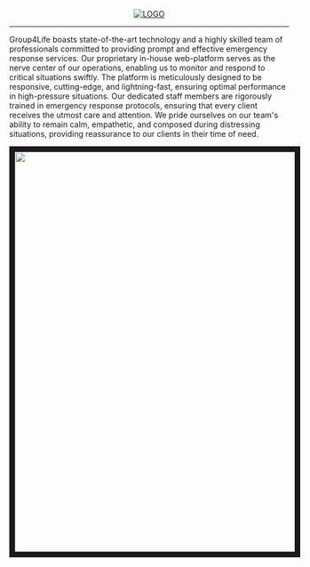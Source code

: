 <div align="center">
<a href="https://www.group4life.com/">
    <img
      src="https://www.group4life.com/images/logo.png"
      alt="LOGO"
    />
  </a>
</div>

---

Group4Life boasts state-of-the-art technology and a highly skilled team of professionals committed to providing prompt and effective emergency response services. Our proprietary in-house web-platform serves as the nerve center of our operations, enabling us to monitor and respond to critical situations swiftly. The platform is meticulously designed to be responsive, cutting-edge, and lightning-fast, ensuring optimal performance in high-pressure situations. Our dedicated staff members are rigorously trained in emergency response protocols, ensuring that every client receives the utmost care and attention. We pride ourselves on our team's ability to remain calm, empathetic, and composed during distressing situations, providing reassurance to our clients in their time of need.

<div align="center">
    <a href="http://www.youtube.com/watch?feature=player_embedded&v=Hfd0DSF2054" target="_blank">
        <img src="http://img.youtube.com/vi/Hfd0DSF2054/0.jpg" alt="promo" width="1280" height="720" border="10" />
    </a>
</div>
